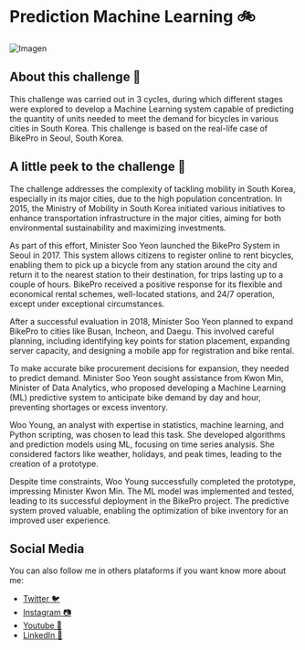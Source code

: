 # Prediction Machine Learning 🚲

![Imagen](https://encrypted-tbn0.gstatic.com/images?q=tbn:ANd9GcSq4nYXcA2tNW2zG8aQhdWV0o0fbyODB7yfpw&usqp=CAU)

## About this challenge 💪

This challenge was carried out in 3 cycles, during which different stages were explored to develop a Machine Learning system capable of predicting the quantity of units needed to meet the demand for bicycles in various cities in South Korea. 
This challenge is based on the real-life case of BikePro in Seoul, South Korea.

## A little peek to the challenge 👀

The challenge addresses the complexity of tackling mobility in South Korea, especially in its major cities, due to the high population concentration. In 2015, the Ministry of Mobility in South Korea initiated various initiatives to enhance transportation infrastructure in the major cities, aiming for both environmental sustainability and maximizing investments.

As part of this effort, Minister Soo Yeon launched the BikePro System in Seoul in 2017. This system allows citizens to register online to rent bicycles, enabling them to pick up a bicycle from any station around the city and return it to the nearest station to their destination, for trips lasting up to a couple of hours. BikePro received a positive response for its flexible and economical rental schemes, well-located stations, and 24/7 operation, except under exceptional circumstances.

After a successful evaluation in 2018, Minister Soo Yeon planned to expand BikePro to cities like Busan, Incheon, and Daegu. This involved careful planning, including identifying key points for station placement, expanding server capacity, and designing a mobile app for registration and bike rental.

To make accurate bike procurement decisions for expansion, they needed to predict demand. Minister Soo Yeon sought assistance from Kwon Min, Minister of Data Analytics, who proposed developing a Machine Learning (ML) predictive system to anticipate bike demand by day and hour, preventing shortages or excess inventory.

Woo Young, an analyst with expertise in statistics, machine learning, and Python scripting, was chosen to lead this task. She developed algorithms and prediction models using ML, focusing on time series analysis. She considered factors like weather, holidays, and peak times, leading to the creation of a prototype.

Despite time constraints, Woo Young successfully completed the prototype, impressing Minister Kwon Min. The ML model was implemented and tested, leading to its successful deployment in the BikePro project. The predictive system proved valuable, enabling the optimization of bike inventory for an improved user experience.

## Social Media

You can also follow me in others plataforms if you want know more about me:

- [Twitter 🐦](https://www.twitter.com/i343spark)
- [Instagram 📷](https://www.instagram.com/i343spark)
- [Youtube 🎥](https://www.youtube.com/i343spark)
- [LinkedIn 📄](https://linkedin.com/in/pablo-miguel-salas-gonzález-0511a61b9)
